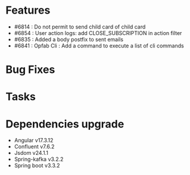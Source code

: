 
# Features

- #6814 : Do not permit to send child card of child card
- #6854 : User action logs: add CLOSE_SUBSCRIPTION in action filter
- #6835 : Added a body postfix to sent emails
- #6841 : Opfab Cli : Add a command to execute a list of cli commands

# Bug Fixes


# Tasks


# Dependencies upgrade

- Angular v17.3.12
- Confluent v7.6.2
- Jsdom  v24.1.1
- Spring-kafka v3.2.2
- Spring boot v3.3.2


